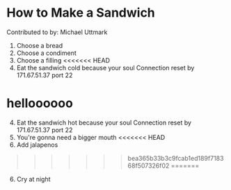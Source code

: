 # How to Make a Sandwich
Contributed to by: Michael Uttmark

1. Choose a bread
2. Choose a condiment
3. Choose a filling
<<<<<<< HEAD
4. Eat the sandwich cold because your soul Connection reset by 171.67.51.37 port 22


helloooooo
=======
4. Eat the sandwich hot because your soul Connection reset by 171.67.51.37 port 22
5. You're gonna need a bigger mouth
<<<<<<< HEAD
6. Add jalapenos
>>>>>>> bea365b33b3c9fcab1ed189f718368f507326f02
=======
6. Cry at night

